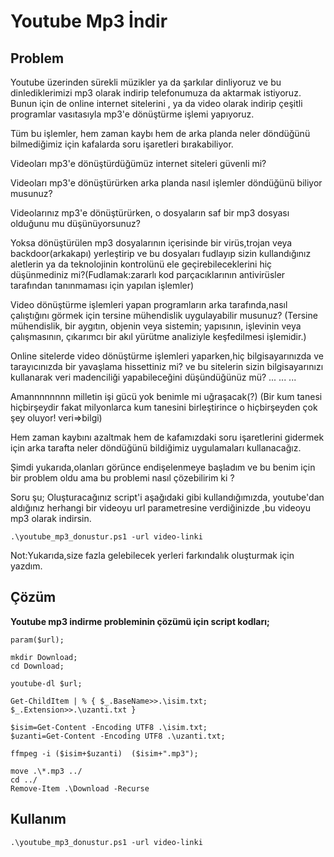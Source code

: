 # Youtube Mp3 İndir

## Problem

Youtube üzerinden sürekli müzikler ya da şarkılar dinliyoruz ve bu dinlediklerimizi mp3 olarak indirip telefonumuza da aktarmak istiyoruz.
Bunun için de online internet sitelerini , ya da video olarak indirip çeşitli programlar vasıtasıyla mp3'e dönüştürme işlemi yapıyoruz.

Tüm bu işlemler, hem zaman kaybı hem de arka planda neler döndüğünü bilmediğimiz için kafalarda soru işaretleri bırakabiliyor.


Videoları mp3'e dönüştürdüğümüz internet siteleri güvenli mi?

Videoları mp3'e dönüştürürken arka planda nasıl işlemler döndüğünü biliyor musunuz?

Videolarınız mp3'e dönüştürürken, o dosyaların saf bir mp3 dosyası olduğunu mu düşünüyorsunuz?

Yoksa dönüştürülen mp3 dosyalarının içerisinde bir virüs,trojan veya backdoor(arkakapı) yerleştirip ve bu dosyaları fudlayıp sizin kullandığınız aletlerin ya da teknolojinin kontrolünü ele geçirebileceklerini hiç düşünmediniz mi?(Fudlamak:zararlı kod parçacıklarının antivirüsler tarafından tanınmaması için yapılan işlemler)

Video dönüştürme işlemleri yapan programların arka tarafında,nasıl çalıştığını görmek için tersine mühendislik uygulayabilir musunuz?
(Tersine mühendislik, bir aygıtın, objenin veya sistemin; yapısının, işlevinin veya çalışmasının, çıkarımcı bir akıl yürütme analiziyle keşfedilmesi işlemidir.)

Online sitelerde video dönüştürme işlemleri yaparken,hiç bilgisayarınızda ve tarayıcınızda bir yavaşlama hissettiniz mi? ve bu sitelerin sizin bilgisayarınızı kullanarak veri madenciliği yapabileceğini düşündüğünüz mü?
...
...
...

Amannnnnnnn milletin işi gücü yok benimle mi uğraşacak(?)
(Bir kum tanesi hiçbirşeydir fakat milyonlarca kum tanesini birleştirince o hiçbirşeyden çok şey oluyor!  veri=>bilgi)


Hem zaman kaybını azaltmak hem de kafamızdaki soru işaretlerini gidermek için arka tarafta neler döndüğünü bildiğimiz uygulamaları kullanacağız.


Şimdi yukarıda,olanları görünce endişelenmeye başladım ve bu benim için bir problem oldu ama bu problemi nasıl çözebilirim ki ?


Soru şu;
Oluşturacağınız script'i aşağıdaki gibi kullandığımızda, youtube'dan aldığınız herhangi bir videoyu url parametresine verdiğinizde ,bu videoyu mp3 olarak indirsin.

```
.\youtube_mp3_donustur.ps1 -url video-linki

```



Not:Yukarıda,size fazla gelebilecek yerleri farkındalık oluşturmak için yazdım.

## Çözüm


**Youtube mp3 indirme probleminin çözümü için script kodları;**

```
param($url);

mkdir Download;
cd Download;

youtube-dl $url;

Get-ChildItem | % { $_.BaseName>>.\isim.txt; $_.Extension>>.\uzanti.txt }

$isim=Get-Content -Encoding UTF8 .\isim.txt;
$uzanti=Get-Content -Encoding UTF8 .\uzanti.txt;

ffmpeg -i ($isim+$uzanti)  ($isim+".mp3");

move .\*.mp3 ../
cd ../
Remove-Item .\Download -Recurse
```

## Kullanım

```
.\youtube_mp3_donustur.ps1 -url video-linki
```